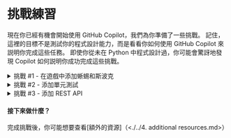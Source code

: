 # 挑戰練習

現在你已經有機會開始使用 GitHub Copilot，我們為你準備了一些挑戰。 記住，這裡的目標不是測試你的程式設計能力，而是看看你如何使用 GitHub Copilot 來説明你完成這些任務。 即使你從未在 Python 中程式設計過，你可能會驚訝地發現 Copilot 如何説明你成功完成這些挑戰。

<details>
<summary>挑戰 #1 - 在遊戲中添加蜥蜴和斯波克</summary>

### 在遊戲中添加蜥蜴和斯波克

- 通過添加蜥蜴和斯波克來改進剪刀石頭布遊戲。
**額外的讚賞** 對於提供了一個終端介面，該介面提供了一系列的選項和鍵盤輸入。
例如：
```
$ 選擇你的選項：
1. 石頭
2. 紙
3. 剪刀
4. 蜥蜴
5. 斯波克
```

<img width=“400” alt=“添加蜥蜴和斯波克” src=“../../assets/Rock Paper Scissors Lizard Spock image.jpg”>

</details>

<details>
<summary>挑戰 #2 - 添加單元測試</summary>

### 添加單元測試

- 使用 pytest 或者你選擇的任何測試模組來實現單元測試。
盡量達到 100% 的覆蓋率 :)

業務邏輯：

<img width=“400” alt=“添加蜥蜴和斯波克” src=“../../assets/Rock Paper Scissors Lizard Spock image.jpg”>

</details>

<details>
<summary>挑戰 #3 - 添加 REST API</summary>

### 添加 REST API

- 將其轉化為 REST API
例如，發送 POST /rock（或 json payload）應返回一個 200 OK 回應，並在回應中返回結果。

</details>

#### 接下來做什麼？

完成挑戰後，你可能想要查看[額外的資源]（<./../4. additional resources.md>）